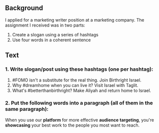 ## Background

I applied for a marketing writer position at a marketing company. The assignment I received was in two parts:

1. Create a slogan using a series of hashtags
2. Use four words in a coherent sentence

## Text

### 1. Write slogan/post using these hashtags (one per hashtag):

1. #FOMO isn't a substitute for the real thing. Join Birthright Israel.  
2. Why #dreamhome when you can live it? Visit Israel with Taglit.
3. What's #betterthanbirthright? Make Aliyah and return home to Israel.

### 2. Put the following words into a paragraph (all of them in the same paragraph):

When you use our **platform** for more effective **audience** **targeting**, you're **showcasing** your best work to the people you most want to reach.
